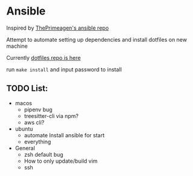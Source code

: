 # Ansible

Inspired by [ThePrimeagen's ansible repo](https://github.com/ThePrimeagen/ansible/)

Attempt to automate setting up dependencies and install dotfiles on new machine

Currently [dotfiles repo is here](https://github.com/teddylear/shell_config)

run `make install` and input password to install


## TODO List:
- macos
    - pipenv bug
    - treesitter-cli via npm?
    - aws cli?
- ubuntu
    - automate Install ansible for start
    - everything
- General
    - zsh default bug
    - How to only update/build vim
    - ssh
